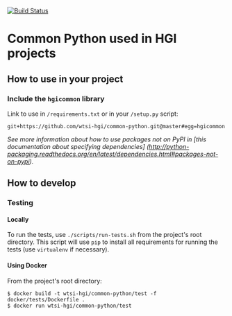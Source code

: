 [![Build Status](https://travis-ci.org/wtsi-hgi/common-python.svg)](https://travis-ci.org/wtsi-hgi/common-python)

# Common Python used in HGI projects

## How to use in your project
### Include the `hgicommon` library
Link to use in ``/requirements.txt`` or in your ``/setup.py`` script:
```
git+https://github.com/wtsi-hgi/common-python.git@master#egg=hgicommon
```
*See more information about how to use packages not on PyPI in [this documentation about specifying dependencies]
(http://python-packaging.readthedocs.org/en/latest/dependencies.html#packages-not-on-pypi).*


## How to develop
### Testing
#### Locally
To run the tests, use ``./scripts/run-tests.sh`` from the project's root directory. This script will use ``pip`` to 
install all requirements for running the tests (use `virtualenv` if necessary).

#### Using Docker
From the project's root directory:
```
$ docker build -t wtsi-hgi/common-python/test -f docker/tests/Dockerfile .
$ docker run wtsi-hgi/common-python/test
```